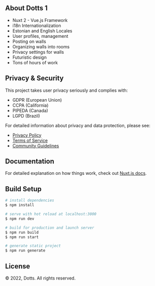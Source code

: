 ## About Dotts 1

- Nuxt 2 - Vue.js Framework
- i18n Internationalization
- Estonian and English Locales
- User profiles, management
- Posting on walls
- Organizing walls into rooms
- Privacy settings for walls
- Futuristic design
- Tons of hours of work

## Privacy & Security

This project takes user privacy seriously and complies with:
- GDPR (European Union)
- CCPA (California)
- PIPEDA (Canada)
- LGPD (Brazil)

For detailed information about privacy and data protection, please see:
- [Privacy Policy](https://dotts.org/privacy)
- [Terms of Service](https://dotts.org/terms)
- [Community Guidelines](https://dotts.org/community)

## Documentation

For detailed explanation on how things work, check out [Nuxt.js docs](https://nuxtjs.org).

## Build Setup

```bash
# install dependencies
$ npm install

# serve with hot reload at localhost:3000
$ npm run dev

# build for production and launch server
$ npm run build
$ npm run start

# generate static project
$ npm run generate
```

## License

© 2022, Dotts. All rights reserved.